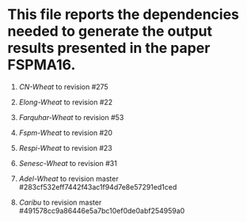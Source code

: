 # This file reports the dependencies needed to generate the output results presented in the paper FSPMA16.

1.  *CN-Wheat*  to revision #275

2.  *Elong-Wheat*  to revision #22

3.  *Farquhar-Wheat*  to revision #53

4.  *Fspm-Wheat*  to revision #20

5.  *Respi-Wheat*  to revision #23

6.  *Senesc-Wheat*  to revision #31

7.  *Adel-Wheat*  to revision master #283cf532eff7442f43ac1f94d7e8e57291ed1ced

8.  *Caribu*  to revision master #491578cc9a86446e5a7bc10ef0de0abf254959a0
